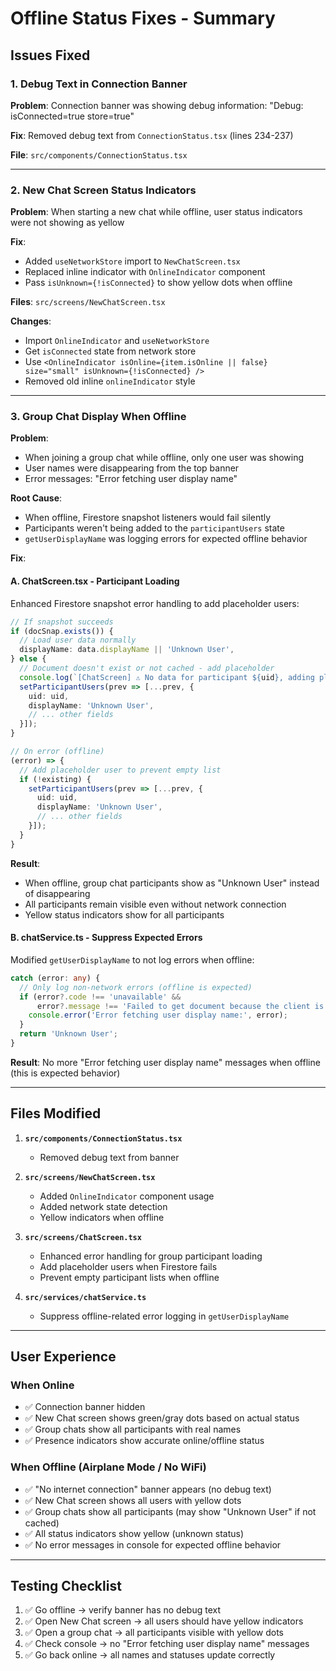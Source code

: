 # Offline Status Fixes - Summary

## Issues Fixed

### 1. Debug Text in Connection Banner
**Problem**: Connection banner was showing debug information: "Debug: isConnected=true store=true"

**Fix**: Removed debug text from `ConnectionStatus.tsx` (lines 234-237)

**File**: `src/components/ConnectionStatus.tsx`

---

### 2. New Chat Screen Status Indicators
**Problem**: When starting a new chat while offline, user status indicators were not showing as yellow

**Fix**: 
- Added `useNetworkStore` import to `NewChatScreen.tsx`
- Replaced inline indicator with `OnlineIndicator` component
- Pass `isUnknown={!isConnected}` to show yellow dots when offline

**Files**: `src/screens/NewChatScreen.tsx`

**Changes**:
- Import `OnlineIndicator` and `useNetworkStore`
- Get `isConnected` state from network store
- Use `<OnlineIndicator isOnline={item.isOnline || false} size="small" isUnknown={!isConnected} />`
- Removed old inline `onlineIndicator` style

---

### 3. Group Chat Display When Offline
**Problem**: 
- When joining a group chat while offline, only one user was showing
- User names were disappearing from the top banner
- Error messages: "Error fetching user display name"

**Root Cause**: 
- When offline, Firestore snapshot listeners would fail silently
- Participants weren't being added to the `participantUsers` state
- `getUserDisplayName` was logging errors for expected offline behavior

**Fix**:

#### A. ChatScreen.tsx - Participant Loading
Enhanced Firestore snapshot error handling to add placeholder users:

```typescript
// If snapshot succeeds
if (docSnap.exists()) {
  // Load user data normally
  displayName: data.displayName || 'Unknown User',
} else {
  // Document doesn't exist or not cached - add placeholder
  console.log(`[ChatScreen] ⚠️ No data for participant ${uid}, adding placeholder`);
  setParticipantUsers(prev => [...prev, {
    uid: uid,
    displayName: 'Unknown User',
    // ... other fields
  }]);
}

// On error (offline)
(error) => {
  // Add placeholder user to prevent empty list
  if (!existing) {
    setParticipantUsers(prev => [...prev, {
      uid: uid,
      displayName: 'Unknown User',
      // ... other fields
    }]);
  }
}
```

**Result**: 
- When offline, group chat participants show as "Unknown User" instead of disappearing
- All participants remain visible even without network connection
- Yellow status indicators show for all participants

#### B. chatService.ts - Suppress Expected Errors
Modified `getUserDisplayName` to not log errors when offline:

```typescript
catch (error: any) {
  // Only log non-network errors (offline is expected)
  if (error?.code !== 'unavailable' && 
      error?.message !== 'Failed to get document because the client is offline.') {
    console.error('Error fetching user display name:', error);
  }
  return 'Unknown User';
}
```

**Result**: No more "Error fetching user display name" messages when offline (this is expected behavior)

---

## Files Modified

1. **`src/components/ConnectionStatus.tsx`**
   - Removed debug text from banner

2. **`src/screens/NewChatScreen.tsx`**
   - Added `OnlineIndicator` component usage
   - Added network state detection
   - Yellow indicators when offline

3. **`src/screens/ChatScreen.tsx`**
   - Enhanced error handling for group participant loading
   - Add placeholder users when Firestore fails
   - Prevent empty participant lists when offline

4. **`src/services/chatService.ts`**
   - Suppress offline-related error logging in `getUserDisplayName`

---

## User Experience

### When Online
- ✅ Connection banner hidden
- ✅ New Chat screen shows green/gray dots based on actual status
- ✅ Group chats show all participants with real names
- ✅ Presence indicators show accurate online/offline status

### When Offline (Airplane Mode / No WiFi)
- ✅ "No internet connection" banner appears (no debug text)
- ✅ New Chat screen shows all users with yellow dots
- ✅ Group chats show all participants (may show "Unknown User" if not cached)
- ✅ All status indicators show yellow (unknown status)
- ✅ No error messages in console for expected offline behavior

---

## Testing Checklist

1. ✅ Go offline → verify banner has no debug text
2. ✅ Open New Chat screen → all users should have yellow indicators
3. ✅ Open a group chat → all participants visible with yellow dots
4. ✅ Check console → no "Error fetching user display name" messages
5. ✅ Go back online → all names and statuses update correctly

